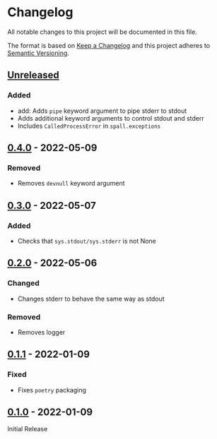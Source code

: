 Changelog
=========
All notable changes to this project will be documented in this file.

The format is based on [Keep a Changelog](http://keepachangelog.com/en/1.0.0/)
and this project adheres to [Semantic Versioning](http://semver.org/spec/v2.0.0.html).

[Unreleased](https://github.com/jshwi/spall/compare/v0.4.0...HEAD)
------------------------------------------------------------------------
### Added
- add: Adds `pipe` keyword argument to pipe stderr to stdout
- Adds additional keyword arguments to control stdout and stderr
- Includes `CalledProcessError` in `spall.exceptions`

[0.4.0](https://github.com/jshwi/spall/releases/tag/v0.4.0) - 2022-05-09
------------------------------------------------------------------------
### Removed
- Removes `devnull` keyword argument

[0.3.0](https://github.com/jshwi/spall/releases/tag/v0.3.0) - 2022-05-07
------------------------------------------------------------------------
### Added
- Checks that `sys.stdout/sys.stderr` is not None

[0.2.0](https://github.com/jshwi/spall/releases/tag/v0.2.0) - 2022-05-06
------------------------------------------------------------------------
### Changed
- Changes stderr to behave the same way as stdout

### Removed
- Removes logger

[0.1.1](https://github.com/jshwi/spall/releases/tag/v0.1.1) - 2022-01-09
------------------------------------------------------------------------
### Fixed
- Fixes `poetry` packaging

[0.1.0](https://github.com/jshwi/spall/releases/tag/v0.1.0) - 2022-01-09
------------------------------------------------------------------------
Initial Release
